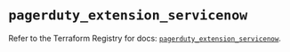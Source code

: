 # `pagerduty_extension_servicenow`

Refer to the Terraform Registry for docs: [`pagerduty_extension_servicenow`](https://registry.terraform.io/providers/pagerduty/pagerduty/3.15.3/docs/resources/extension_servicenow).
